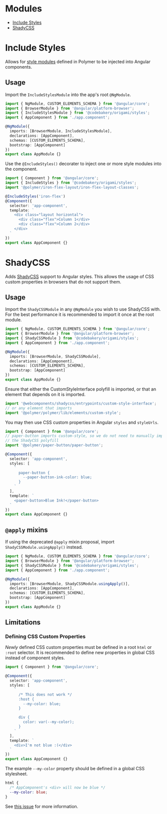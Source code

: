 # Modules

- [Include Styles](#include-styles)
- [ShadyCSS](#shadycss)

# Include Styles

Allows for [style modules](https://www.polymer-project.org/3.0/docs/devguide/style-shadow-dom#style-modules) defined in Polymer to be injected into Angular components.

## Usage

Import the `IncludeStylesModule` into the app's root `@NgModule`.

```ts
import { NgModule, CUSTOM_ELEMENTS_SCHEMA } from '@angular/core';
import { BrowserModule } from '@angular/platform-browser';
import { IncludeStylesModule } from '@codebakery/origami/styles';
import { AppComponent } from './app.component';

@NgModule({
  imports: [BrowserModule, IncludeStylesModule],
  declarations: [AppComponent],
  schemas: [CUSTOM_ELEMENTS_SCHEMA],
  bootstrap: [AppComponent]
})
export class AppModule {}
```

Use the `@IncludeStyles()` decorater to inject one or more style modules into the component.

```ts
import { Component } from '@angular/core';
import { IncludeStyles } from '@codebakery/origami/styles';
import '@polymer/iron-flex-layout/iron-flex-layout-classes';

@IncludeStyles('iron-flex')
@Component({
  selector: 'app-component',
  template: `
    <div class="layout horizontal">
      <div class="flex">Column 1</div>
      <div class="flex">Column 2</div>
    </div>
  `
})
export class AppComponent {}
```

# ShadyCSS

Adds [ShadyCSS](https://github.com/webcomponents/shadycss) support to Angular styles. This allows the usage of CSS custom properties in browsers that do not support them.

## Usage

Import the `ShadyCSSModule` in any `@NgModule` you wish to use ShadyCSS with. For the best performance it is recommended to import it once at the root module.

```ts
import { NgModule, CUSTOM_ELEMENTS_SCHEMA } from '@angular/core';
import { BrowserModule } from '@angular/platform-browser';
import { ShadyCSSModule } from '@codebakery/origami/styles';
import { AppComponent } from './app.component';

@NgModule({
  imports: [BrowserModule, ShadyCSSModule],
  declarations: [AppComponent],
  schemas: [CUSTOM_ELEMENTS_SCHEMA],
  bootstrap: [AppComponent]
})
export class AppModule {}
```

Ensure that either the CustomStyleInterface polyfill is imported, or that an element that depends on it is imported.

```ts
import '@webcomponents/shadycss/entrypoints/custom-style-interface';
// or any element that imports
import '@polymer/polymer/lib/elements/custom-style';
```

You may then use CSS custom properties in Angular `styles` and `styleUrls`.

```ts
import { Component } from '@angular/core';
// paper-button imports custom-style, so we do not need to manually import
// the ShadyCSS polyfill
import '@polymer/paper-button/paper-button';

@Component({
  selector: 'app-component',
  styles: [
    `
      paper-button {
        --paper-button-ink-color: blue;
      }
    `
  ],
  template: `
    <paper-button>Blue Ink!</paper-button>
  `
})
export class AppComponent {}
```

## `@apply` mixins

If using the deprecated `@apply` mixin proposal, import `ShadyCSSModule.usingApply()` instead.

```ts
import { NgModule, CUSTOM_ELEMENTS_SCHEMA } from '@angular/core';
import { BrowserModule } from '@angular/platform-browser';
import { ShadyCSSModule } from '@codebakery/origami/styles';
import { AppComponent } from './app.component';

@NgModule({
  imports: [BrowserModule, ShadyCSSModule.usingApply()],
  declarations: [AppComponent],
  schemas: [CUSTOM_ELEMENTS_SCHEMA],
  bootstrap: [AppComponent]
})
export class AppModule {}
```

## Limitations

### Defining CSS Custom Properties

_Newly_ defined CSS custom properties must be defined in a root `html` or `:root` selector. It is recommended to define new properties in global CSS instead of component styles.

```ts
import { Component } from '@angular/core';

@Component({
  selector: 'app-component',
  styles: [
    `
      /* This does not work */
      :host {
        --my-color: blue;
      }

      div {
        color: var(--my-color);
      }
    `
  ],
  template: `
    <div>I'm not blue :(</div>
  `
})
export class AppComponent {}
```

The example `--my-color` property should be defined in a global CSS stylesheet.

```css
html {
  /* AppComponent's <div> will now be blue */
  --my-color: blue;
}
```

See [this issue](https://github.com/webcomponents/shadycss/issues/75) for more information.
